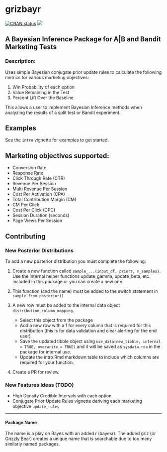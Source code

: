 # grizbayr

<!-- badges: start -->
[![CRAN status](https://www.r-pkg.org/badges/version/grizbayr)](https://CRAN.R-project.org/package=grizbayr)
[![](https://cranlogs.r-pkg.org/badges/grizbayr)](https://cran.r-project.org/package=grizbayr)
<!-- badges: end -->

## A Bayesian Inference Package for A|B and Bandit Marketing Tests

### Description:

Uses simple Bayesian conjugate prior update rules to calculate the following metrics for various marketing objectives:

  1. Win Probability of each option
  2. Value Remaining in the Test
  3. Percent Lift Over the Baseline

This allows a user to implement Bayesian Inference methods when analyzing the results of a split test or Bandit experiment.

## Examples

See the `intro` vignette for examples to get started.

## Marketing objectives supported:

 - Conversion Rate
 - Response Rate
 - Click Through Rate (CTR)
 - Revenue Per Session
 - Multi Revenue Per Session
 - Cost Per Activation (CPA)
 - Total Contribution Margin (CM)
 - CM Per Click
 - Cost Per Click (CPC)
 - Session Duration (seconds)
 - Page Views Per Session


## Contributing

### New Posterior Distributions

To add a new posterior distribution you must complete the following:

1. Create a new function called `sample_...(input_df, priors, n_samples)`. Use the internal helper functions update_gamma, update_beta, etc. included in this package or you can create a new one.
1. This function (and the name) must be added to the switch statement in `sample_from_posterior()`
1. A new row must be added to the internal data object `distribution_column_mapping`. 
    - Select this object from the package
    - Add a new row with a 1 for every column that is required for this distribution (this is for data validation and clear alerting for the end user)
    - Save the updated tibble object using `use_data(new_tibble, internal = TRUE, overwrite = TRUE)` and it will be saved as `sysdata.rda` in the package for internal use.
    - Update the intro.Rmd markdown table to include which columns are required for your function.
  
1. Create a PR for review.  

### New Features Ideas (TODO)

- High Density Credible Intervals with each option
- Conjugate Prior Update Rules vignette deriving each marketing objective `update_rules`

---

#### Package Name

The name is a play on Bayes with an added r (bayesr). The added griz (or Grizzly Bear) creates a unique name that is searchable due to too many similarly named packages.
